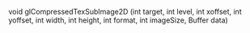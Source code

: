 void glCompressedTexSubImage2D (int target, int level, int xoffset, int yoffset, int width, int height, int format, int imageSize, Buffer data)
